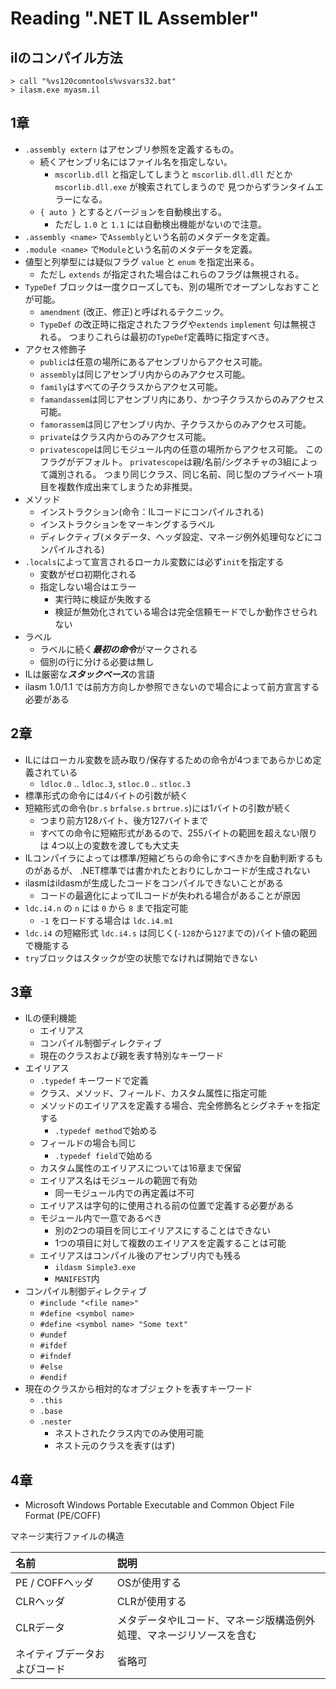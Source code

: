 # Reading ".NET IL Assembler"

## ilのコンパイル方法

    > call "%vs120comntools%vsvars32.bat"
    > ilasm.exe myasm.il

## 1章

* `.assembly extern` はアセンブリ参照を定義するもの。
  * 続くアセンブリ名にはファイル名を指定しない。
    * `mscorlib.dll` と指定してしまうと `mscorlib.dll.dll` だとか `mscorlib.dll.exe` が検索されてしまうので
      見つからずランタイムエラーになる。
  * `{ auto }` とするとバージョンを自動検出する。
    * ただし `1.0` と `1.1` には自動検出機能がないので注意。
* `.assembly <name>` で`Assembly`という名前のメタデータを定義。
* `.module <name>` で`Module`という名前のメタデータを定義。
* 値型と列挙型には疑似フラグ `value` と `enum` を指定出来る。
  * ただし `extends` が指定された場合はこれらのフラグは無視される。
* `TypeDef` ブロックは一度クローズしても、別の場所でオープンしなおすことが可能。
  * `amendment` (改正、修正)と呼ばれるテクニック。
  * `TypeDef` の改正時に指定されたフラグや`extends` `implement` 句は無視される。
    つまりこれらは最初の`TypeDef`定義時に指定すべき。
* アクセス修飾子
  * `public`は任意の場所にあるアセンブリからアクセス可能。
  * `assembly`は同じアセンブリ内からのみアクセス可能。
  * `family`はすべての子クラスからアクセス可能。
  * `famandassem`は同じアセンブリ内にあり、かつ子クラスからのみアクセス可能。
  * `famorassem`は同じアセンブリ内か、子クラスからのみアクセス可能。
  * `private`はクラス内からのみアクセス可能。
  * `privatescope`は同じモジュール内の任意の場所からアクセス可能。
    このフラグがデフォルト。
    `privatescope`は親/名前/シグネチャの3組によって識別される。
    つまり同じクラス、同じ名前、同じ型のプライベート項目を複数作成出来てしまうため非推奨。
* メソッド
  * インストラクション(命令：ILコードにコンパイルされる)
  * インストラクションをマーキングするラベル
  * ディレクティブ(メタデータ、ヘッダ設定、マネージ例外処理句などにコンパイルされる)
* `.locals`によって宣言されるローカル変数には必ず`init`を指定する
  * 変数がゼロ初期化される
  * 指定しない場合はエラー
    * 実行時に検証が失敗する
    * 検証が無効化されている場合は完全信頼モードでしか動作させられない
* ラベル
  * ラベルに続く***最初の命令***がマークされる
  * 個別の行に分ける必要は無し
* ILは厳密な***スタックベース***の言語
* ilasm 1.0/1.1 では前方方向しか参照できないので場合によって前方宣言する必要がある

## 2章

* ILにはローカル変数を読み取り/保存するための命令が4つまであらかじめ定義されている
  * `ldloc.0` .. `ldloc.3`, `stloc.0` .. `stloc.3`
* 標準形式の命令には4バイトの引数が続く
* 短縮形式の命令(`br.s` `brfalse.s` `brtrue.s`)には1バイトの引数が続く
  * つまり前方128バイト、後方127バイトまで
  * すべての命令に短縮形式があるので、255バイトの範囲を超えない限りは
    4つ以上の変数を渡しても大丈夫
* ILコンパイラによっては標準/短縮どちらの命令にすべきかを自動判断するものがあるが、
  .NET標準では書かれたとおりにしかコードが生成されない
* ilasmはildasmが生成したコードをコンパイルできないことがある
  * コードの最適化によってILコードが失われる場合があることが原因
* `ldc.i4.n` の `n` には `0` から `8` まで指定可能
  * `-1` をロードする場合は `ldc.i4.m1`
* `ldc.i4` の短縮形式 `ldc.i4.s` は同じく(`-128`から`127`までの)バイト値の範囲で機能する
* `try`ブロックはスタックが空の状態でなければ開始できない

## 3章

* ILの便利機能
  * エイリアス
  * コンパイル制御ディレクティブ
  * 現在のクラスおよび親を表す特別なキーワード
* エイリアス
  * `.typedef` キーワードで定義
  * クラス、メソッド、フィールド、カスタム属性に指定可能
  * メソッドのエイリアスを定義する場合、完全修飾名とシグネチャを指定する
    * `.typedef method`で始める
  * フィールドの場合も同じ
    * `.typedef field`で始める
  * カスタム属性のエイリアスについては16章まで保留
  * エイリアス名はモジュールの範囲で有効
    * 同一モジュール内での再定義は不可
  * エイリアスは字句的に使用される前の位置で定義する必要がある
  * モジュール内で一意であるべき
    * 別の2つの項目を同じエイリアスにすることはできない
    * 1つの項目に対して複数のエイリアスを定義することは可能
  * エイリアスはコンパイル後のアセンブリ内でも残る
    * `ildasm Simple3.exe`
    * `MANIFEST`内
* コンパイル制御ディレクティブ
  * `#include "<file name>"`
  * `#define <symbol name>`
  * `#define <symbol name> "Some text"`
  * `#undef`
  * `#ifdef`
  * `#ifndef`
  * `#else`
  * `#endif`
* 現在のクラスから相対的なオブジェクトを表すキーワード
  * `.this`
  * `.base`
  * `.nester`
    * ネストされたクラス内でのみ使用可能
    * ネスト元のクラスを表す(はず)

## 4章

* Microsoft Windows Portable Executable and Common Object File Format (PE/COFF)

マネージ実行ファイルの構造

| 名前 | 説明 |
|:-----|:-----|
| PE / COFFヘッダ | OSが使用する |
| CLRヘッダ | CLRが使用する |
| CLRデータ | メタデータやILコード、マネージ版構造例外処理、マネージリソースを含む |
| ネイティブデータおよびコード | 省略可 |

